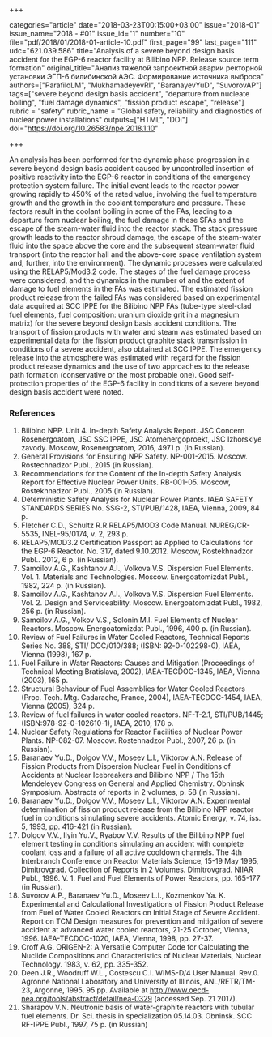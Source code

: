 +++

categories="article"
date="2018-03-23T00:15:00+03:00"
issue="2018-01"
issue_name="2018 - #01"
issue_id="1"
number="10"
file="pdf/2018/01/2018-01-article-10.pdf"
first_page="99"
last_page="111"
udc="621.039.586"
title="Analysis of a severe beyond design basis accident for the EGP-6 reactor facility at Bilibino NPP. Release source term formation"
original_title="Анализ тяжелой запроектной аварии ректорной установки ЭГП-6 билибинской АЭС. Формирование источника выброса"
authors=["ParafiloLM", "MukhamadeyevRI", "BaranayevYuD", "SuvorovAP"]
tags=["severe beyond design basis accident", "departure from nucleate boiling", "fuel damage dynamics", "fission product escape", "release"]
rubric = "safety"
rubric_name = "Global safety, reliability and diagnostics of nuclear power installations"
outputs=["HTML", "DOI"]
doi="https://doi.org/10.26583/npe.2018.1.10"

+++

An analysis has been performed for the dynamic phase progression in a severe beyond design basis accident caused by uncontrolled insertion of positive reactivity into the EGP-6 reactor in conditions of the emergency protection system failure. The initial event leads to the reactor power growing rapidly to 450% of the rated value, involving the fuel temperature growth and the growth in the coolant temperature and pressure. These factors result in the coolant boiling in some of the FAs, leading to a departure from nuclear boiling, the fuel damage in these SFAs and the escape of the steam-water fluid into the reactor stack. The stack pressure growth leads to the reactor shroud damage, the escape of the steam-water fluid into the space above the core and the subsequent steam-water fluid transport (into the reactor hall and the above-core space ventilation system and, further, into the environment). The dynamic processes were calculated using the RELAP5/Mod3.2 code. The stages of the fuel damage process were considered, and the dynamics in the number of and the extent of damage to fuel elements in the FAs was estimated. The estimated fission product release from the failed FAs was considered based on experimental data acquired at SCC IPPE for the Bilibino NPP FAs (tube-type steel-clad fuel elements, fuel composition: uranium dioxide grit in a magnesium matrix) for the severe beyond design basis accident conditions. The transport of fission products with water and steam was estimated based on experimental data for the fission product graphite stack transmission in conditions of a severe accident, also obtained at SCC IPPE. The emergency release into the atmosphere was estimated with regard for the fission product release dynamics and the use of two approaches to the release path formation (conservative or the most probable one). Good self-protection properties of the EGP-6 facility in conditions of a severe beyond design basis accident were noted.

### References

1. Bilibino NPP. Unit 4. In-depth Safety Analysis Report. JSC Concern Rosenergoatom, JSC SSC IPPE, JSC Atomenergoproekt, JSC Izhorskiye zavody. Moscow, Rosenergoatom, 2016, 4971 p. (in Russian).
2. General Provisions for Ensuring NPP Safety. NP-001-2015. Moscow. Rostechnadzor Publ., 2015 (in Russian).
3. Recommendations for the Content of the In-depth Safety Analysis Report for Effective Nuclear Power Units. RB-001-05. Moscow, Rostekhnadzor Publ., 2005 (in Russian).
4. Deterministic Safety Analysis for Nuclear Power Plants. IAEA SAFETY STANDARDS SERIES No. SSG-2, STI/PUB/1428, IAEA, Vienna, 2009, 84 p.
5. Fletcher C.D., Schultz R.R.RELAP5/MOD3 Code Manual. NUREG/CR-5535, INEL-95/0174, v. 2, 293 p.
6. RELAP5/MOD3.2 Certification Passport as Applied to Calculations for the EGP-6 Reactor. No. 317, dated 9.10.2012. Moscow, Rostekhnadzor Publ.. 2012, 6 p. (in Russian).
7. Samoilov A.G., Kashtanov A.I., Volkova V.S. Dispersion Fuel Elements. Vol. 1. Materials and Technologies. Moscow. Energoatomizdat Publ., 1982, 224 p. (in Russian).
8. Samoilov A.G., Kashtanov A.I., Volkova V.S. Dispersion Fuel Elements. Vol. 2. Design and Serviceability. Moscow. Energoatomizdat Publ., 1982, 256 p. (in Russian).
9. Samoilov A.G., Volkov V.S., Solonin M.I. Fuel Elements of Nuclear Reactors. Moscow. Energoatomizdat Publ., 1996, 400 p. (in Russian).
10. Review of Fuel Failures in Water Cooled Reactors, Technical Reports Series No. 388, STI/ DOC/010/388; (ISBN: 92-0-102298-0), IAEA, Vienna (1998), 167 p.
11. Fuel Failure in Water Reactors: Causes and Mitigation (Proceedings of Technical Meeting Bratislava, 2002), IAEA-TECDOC-1345, IAEA, Vienna (2003), 165 p.
12. Structural Behaviour of Fuel Assemblies for Water Cooled Reactors (Proc. Tech. Mtg. Cadarache, France, 2004), IAEA-TECDOC-1454, IAEA, Vienna (2005), 324 p.
13. Review of fuel failures in water cooled reactors. NF-T-2.1, STI/PUB/1445; (ISBN:978-92-0-102610-1), IAEA, 2010, 178 p.
14. Nuclear Safety Regulations for Reactor Facilities of Nuclear Power Plants. NP-082-07. Moscow. Rostehnadzor Publ., 2007, 26 p. (in Russian).
15. Baranaev Yu.D., Dolgov V.V., Moseev L.I., Viktorov A.N. Release of Fission Products from Dispersion Nuclear Fuel in Conditions of Accidents at Nuclear Icebreakers and Bilibino NPP / The 15th Mendeleyev Congress on General and Applied Chemistry. Obninsk Symposium. Abstracts of reports in 2 volumes, p. 58 (in Russian).
16. Baranaev Yu.D., Dolgov V.V., Moseev L.I., Viktorov A.N. Experimental determination of fission product release from the Bilibino NPP reactor fuel in conditions simulating severe accidents. Atomic Energy, v. 74, iss. 5, 1993, pp. 416-421 (in Russian).
17. Dolgov V.V., Ilyin Yu.V., Ryabov V.V. Results of the Bilibino NPP fuel element testing in conditions simulating an accident with complete coolant loss and a failure of all active cooldown channels. The 4th Interbranch Conference on Reactor Materials Science, 15-19 May 1995, Dimitrovgrad. Collection of Reports in 2 Volumes. Dimitrovgrad. NIIAR Publ., 1996. V. 1. Fuel and Fuel Elements of Power Reactors, pp. 165-177 (in Russian).
18. Suvorov A.P., Baranaev Yu.D., Moseev L.I., Kozmenkov Ya. K. Experimental and Calculational Investigations of Fission Product Release from Fuel of Water Cooled Reactors on Initial Stage of Severe Accident. Report on TCM Design measures for prevention and mitigation of severe accident at advanced water cooled reactors, 21-25 October, Vienna, 1996. IAEA-TECDOC-1020, IAEA, Vienna, 1998, pp. 27-37.
19. Croff A.G. ORIGEN-2: A Versatile Computer Code for Calculating the Nuclide Compositions and Characteristics of Nuclear Materials, Nuclear Technology. 1983, v. 62, pp. 335-352.
20. Deen J.R., Woodruff W.L., Costescu C.I. WIMS-D/4 User Manual. Rev.0. Agronne National Laboratory and University of Illinois, ANL/RETR/TM-23, Argonne, 1995, 95 pp. Available at http://www.oecd-nea.org/tools/abstract/detail/nea-0329 (accessed Sep. 21 2017).
21. Sharapov V.N. Neutronic basis of water-graphite reactors with tubular fuel elements. Dr. Sci. thesis in specialization 05.14.03. Obninsk. SCC RF-IPPE Publ., 1997, 75 p. (in Russian)